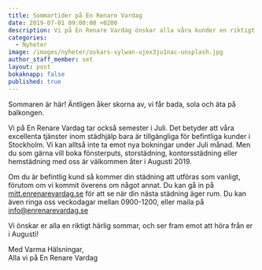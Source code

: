 ```yaml
---
title: Sommartider på En Renare Vardag
date: 2019-07-01 09:00:00 +0200
description: Vi på En Renare Vardag önskar alla våra kunder en riktigt härlig sommar
categories:
  - Nyheter
image: /images/nyheter/oskars-sylwan-ujex3ju1nac-unsplash.jpg
author_staff_member: set
layout: post
bokaknapp: false
published: true
---
```


Sommaren &auml;r h&auml;r\! &Auml;ntligen &aring;ker skorna av, vi f&aring;r bada, sola och &auml;ta p&aring; balkongen.

Vi p&aring; En Renare Vardag tar ocks&aring; semester i Juli. Det betyder att v&aring;ra excellenta tj&auml;nster inom st&auml;dhj&auml;lp bara &auml;r tillg&auml;ngliga för befintliga kunder i Stockholm. Vi kan allts&aring; inte ta emot nya bokningar under Juli m&aring;nad. Men du som g&auml;rna vill boka fönsterputs, storst&auml;dning, kontorsst&auml;dning eller hemst&auml;dning med oss &auml;r v&auml;lkommen &aring;ter i Augusti 2019.

Om du &auml;r befintlig kund s&aring; kommer din st&auml;dning att utföras som vanligt, förutom om vi kommit överens om n&aring;got annat. Du kan g&aring; in p&aring; [mitt.enrenarevardag.se](https://mitt.enrenarevardag.se/) för att se n&auml;r din n&auml;sta st&auml;dning &auml;ger rum. Du kan &auml;ven ringa oss veckodagar mellan 0900-1200, eller maila p&aring; info@enrenarevardag.se

Vi önskar er alla en riktigt h&auml;rlig sommar, och ser fram emot att höra fr&aring;n er i Augusti\!

Med Varma H&auml;lsningar,<br>Alla vi p&aring; En Renare Vardag